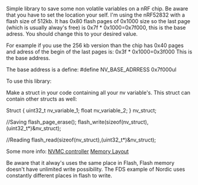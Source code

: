 Simple library to save some non volatile variables on a nRF chip. Be aware that you have to set the location your self. I'm using the nRF52832 with a flash size of 512kb. It has 0x80 flash pages of 0x1000 size so the last page (which is usually alway's free) is 0x7f * 0x1000=0x7f000, this is the base adress. You should change this to your desired value.

For example if you use the 256 kb version than the chip has 0x40 pages and adress of the begin of the last pages is: 0x3f * 0x1000=0x3f000 This is the base address.

The base address is a define:
#define NV_BASE_ADRRESS 0x7f000ul

To use this library:

Make a struct in your code containing all your nv variable's. This struct can contain other structs as well:

Struct
{
  uint32_t nv_variable_1;
  float nv_variable_2;
} nv_struct;


//Saving
flash_page_erase();
flash_write(sizeof(nv_struct), (uint32_t*)&nv_struct);

//Reading
flash_read(sizeof(nv_struct),(uint32_t*)&nv_struct);

Some more info:
[NVMC controller](https://infocenter.nordicsemi.com/index.jsp?topic=%2Fcom.nordic.infocenter.nrf52832.ps.v1.1%2Fsaadc.html)
[Memory Layout](https://infocenter.nordicsemi.com/index.jsp?topic=%2Fcom.nordic.infocenter.nrf52832.ps.v1.1%2Fmemory.html&anchor=memory)

Be aware that it alway's uses the same place in Flash, Flash memory doesn't have unlimited write possibility. The FDS example of Nordic uses constantly different places in flash to write.
